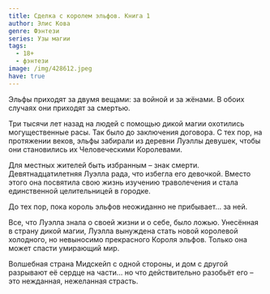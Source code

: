 ```yaml
---
title: Сделка с королем эльфов. Книга 1
author: Элис Кова
genre: Фэнтези
series: Узы магии
tags:
  - 18+
  - фэнтези
image: /img/428612.jpeg
have: true
---
```

Эльфы приходят за двумя вещами: за войной и за жёнами. В обоих случаях они приходят за смертью.

Три тысячи лет назад на людей с помощью дикой магии охотились могущественные расы. Так было до заключения договора. С тех пор, на протяжении веков, эльфы забирали из деревни Луэллы девушек, чтобы они становились их Человеческими Королевами.

Для местных жителей быть избранным – знак смерти. Девятнадцатилетняя Луэлла рада, что избегла его девочкой. Вместо этого она посвятила свою жизнь изучению траволечения и стала единственной целительницей в городке.

До тех пор, пока король эльфов неожиданно не прибывает... за ней.

Все, что Луэлла знала о своей жизни и о себе, было ложью. Унесённая в страну дикой магии, Луэлла вынуждена стать новой королевой холодного, но невыносимо прекрасного Короля эльфов. Только она может спасти умирающий мир.

Волшебная страна Мидскейп с одной стороны, и дом с другой разрывают её сердце на части… но что действительно разобьёт его – это нежданная, нежеланная страсть.